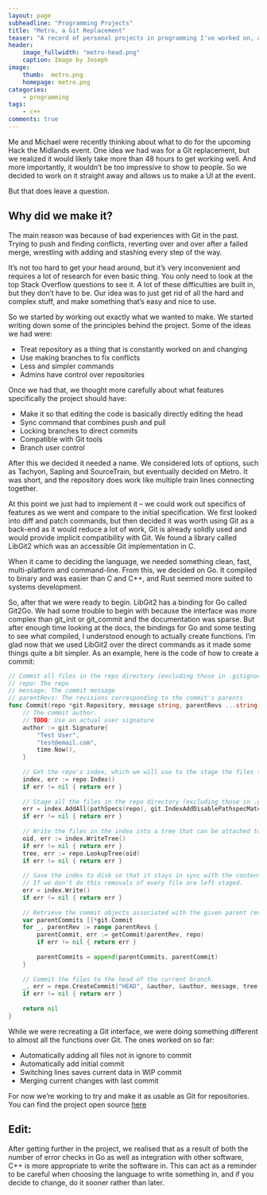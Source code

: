 ```yaml
---
layout: page
subheadline: "Programming Projects"
title: "Metro, a Git Replacement"
teaser: "A record of personal projects in programming I've worked on, and what I've learned from the experience"
header:
    image_fullwidth: "metro-head.png"
    caption: Image by Joseph
image:
    thumb:  metro.png
    homepage: metro.png
categories:
    - programming
tags:
    - c++
comments: true
---
```


Me and Michael were recently thinking about what to do for the upcoming Hack the Midlands event. One idea we had was for a Git replacement, but we realized it would likely take more than 48 hours to get working well. And more importantly, it wouldn’t be too impressive to show to people. So we decided to work on it straight away and allows us to make a UI at the event.

<!--more-->

But that does leave a question.

## Why did we make it?

The main reason was because of bad experiences with Git in the past. Trying to push and finding conflicts, reverting over and over after a failed merge, wrestling with adding and stashing every step of the way.

It’s not too hard to get your head around, but it’s very inconvenient and requires a lot of research for even basic thing. You only need to look at the top Stack Overflow questions to see it. A lot of these difficulties are built in, but they don’t have to be. Our idea was to just get rid of all the hard and complex stuff, and make something that’s easy and nice to use.

So we started by working out exactly what we wanted to make. We started writing down some of the principles behind the project. Some of the ideas we had were:

 - Treat repository as a thing that is constantly worked on and changing
 - Use making branches to fix conflicts
 - Less and simpler commands
 - Admins have control over repositories

Once we had that, we thought more carefully about what features specifically the project should have:

 - Make it so that editing the code is basically directly editing the head
 - Sync command that combines push and pull
 - Locking branches to direct commits
 - Compatible with Git tools
 - Branch user control

After this we decided it needed a name. We considered lots of options, such as Tachyon, Sapling and SourceTrain, but eventually decided on Metro. It was short, and the repository does work like multiple train lines connecting together.

At this point we just had to implement it – we could work out specifics of features as we went and compare to the initial specification. We first looked into diff and patch commands, but then decided it was worth using Git as a back-end as it would reduce a lot of work, Git is already solidly used and would provide implicit compatibility with Git. We found a library called LibGit2 which was an accessible Git implementation in C.

When it came to deciding the language, we needed something clean, fast, multi-platform and command-line. From this, we decided on Go. It compiled to binary and was easier than C and C++, and Rust seemed more suited to systems development.

So, after that we were ready to begin. LibGit2 has a binding for Go called Git2Go. We had some trouble to begin with because the interface was more complex than git_init or git_commit and the documentation was sparse. But after enough time looking at the docs, the bindings for Go and some testing to see what compiled, I understood enough to actually create functions. I’m glad now that we used LibGit2 over the direct commands as it made some things quite a bit simpler. As an example, here is the code of how to create a commit:

```go	
// Commit all files in the repo directory (excluding those in .gitignore) to the head of the current branch.
// repo: The repo
// message: The commit message
// parentRevs: The revisions corresponding to the commit's parents
func Commit(repo *git.Repository, message string, parentRevs ...string) error {
    // The commit author.
    // TODO: Use an actual user signature
    author := git.Signature{
        "Test User",
        "test@email.com",
        time.Now(),
    }
 
    // Get the repo's index, which we will use to the stage the files to be committed.
    index, err := repo.Index()
    if err != nil { return err }
 
    // Stage all the files in the repo directory (excluding those in .gitignore) for the commit.
    err = index.AddAll(pathSpecs(repo), git.IndexAddDisablePathspecMatch, nil)
    if err != nil { return err }
 
    // Write the files in the index into a tree that can be attached to the commit.
    oid, err := index.WriteTree()
    if err != nil { return err }
    tree, err := repo.LookupTree(oid)
    if err != nil { return err }
 
    // Save the index to disk so that it stays in sync with the contents of the working directory.
    // If we don't do this removals of every file are left staged.
    err = index.Write()
    if err != nil { return err }
 
    // Retrieve the commit objects associated with the given parent revisions.
    var parentCommits []*git.Commit
    for _, parentRev := range parentRevs {
        parentCommit, err := getCommit(parentRev, repo)
        if err != nil { return err }
 
        parentCommits = append(parentCommits, parentCommit)
    }
 
    // Commit the files to the head of the current branch.
    _, err = repo.CreateCommit("HEAD", &author, &author, message, tree, parentCommits...)
    if err != nil { return err }
 
    return nil
}
```

While we were recreating a Git interface, we were doing something different to almost all the functions over Git. The ones worked on so far:

 - Automatically adding all files not in ignore to commit
 - Automatically add initial commit
 - Switching lines saves current data in WIP commit
 - Merging current changes with last commit

For now we’re working to try and make it as usable as Git for repositories. You can find the project open source [here](https://github.com/SiliconSloth/Metro)

## Edit:
After getting further in the project, we realised that as a result of both the number of error checks in Go as well as integration with other software, C++ is more appropriate to write the software in. This can act as a reminder to be careful when choosing the language to write something in, and if you decide to change, do it sooner rather than later.
